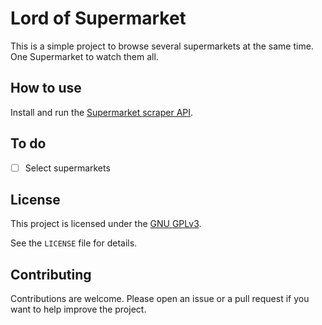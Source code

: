 # Lord of Supermarket

This is a simple project to browse several supermarkets at the same time. One Supermarket to watch them all.

## How to use

Install and run the [Supermarket scraper API](https://codeberg.org/Angel-Karasu/supermarket-scraper-api).

## To do

- [ ] Select supermarkets

## License

This project is licensed under the [GNU GPLv3](https://choosealicense.com/licenses/gpl-3.0/).

See the `LICENSE` file for details.

## Contributing

Contributions are welcome. Please open an issue or a pull request if you want to help improve the project.